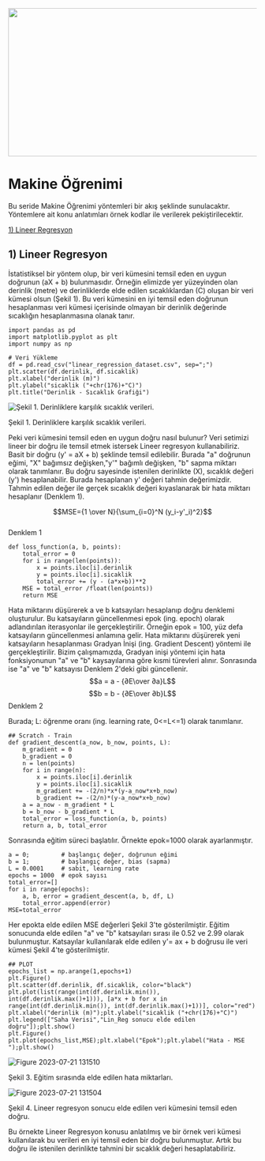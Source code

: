<img src="https://github.com/orhanapaydin/Machine-Learning/assets/95540971/37e348fd-1c92-4504-a6e3-48edee8f0808" width=1000 height=300>


# Makine Öğrenimi


Bu seride Makine Öğrenimi yöntemleri bir akış şeklinde sunulacaktır. Yöntemlere ait konu anlatımları örnek kodlar ile verilerek pekiştirilecektir.

[1) Lineer Regresyon](#1-lineer-regresyon)


## 1) Lineer Regresyon
İstatistiksel bir yöntem olup, bir veri kümesini temsil eden en uygun doğrunun (aX + b) bulunmasıdır. Örneğin elimizde yer yüzeyinden olan derinlik (metre) ve derinliklerde elde edilen sıcaklıklardan (C) oluşan bir veri kümesi olsun (Şekil 1). Bu veri kümesini en iyi temsil eden doğrunun hesaplanması veri kümesi içerisinde olmayan bir derinlik değerinde sıcaklığın hesaplanmasına olanak tanır. 

```
import pandas as pd
import matplotlib.pyplot as plt
import numpy as np

# Veri Yükleme
df = pd.read_csv("linear_regression_dataset.csv", sep=";")
plt.scatter(df.derinlik, df.sicaklik)
plt.xlabel("derinlik (m)")
plt.ylabel("sicaklik ("+chr(176)+"C)")
plt.title("Derinlik - Sıcaklık Grafiği")
```


![Şekil 1. Derinliklere karşılık sıcaklık verileri.](https://github.com/orhanapaydin/Machine-Learning/assets/95540971/699b751c-50b4-4e54-ad49-7c030b2a49a8)

Şekil 1. Derinliklere karşılık sıcaklık verileri.           
                
Peki veri kümesini temsil eden en uygun doğru nasıl bulunur? Veri setimizi lineer bir doğru ile temsil etmek istersek Lineer regresyon kullanabiliriz. Basit bir doğru (y' = aX + b) şeklinde temsil edilebilir. Burada "a" doğrunun eğimi, "X" bağımsız değişken,"y'" bağımlı değişken, "b" sapma miktarı olarak tanımlanır. Bu doğru sayesinde istenilen derinlikte (X), sıcaklık değeri (y') hesaplanabilir. Burada hesaplanan y' değeri tahmin değerimizdir. Tahmin edilen değer ile gerçek sıcaklık değeri kıyaslanarak bir hata miktarı hesaplanır (Denklem 1).

$$MSE={1 \over N}{\sum_{i=0}^N (y_i-y'_i)^2}$$                
Denklem 1

````
def loss_function(a, b, points):
    total_error = 0
    for i in range(len(points)):
        x = points.iloc[i].derinlik
        y = points.iloc[i].sicaklik
        total_error += (y - (a*x+b))**2
    MSE = total_error /float(len(points))
    return MSE
````

Hata miktarını düşürerek a ve b katsayıları hesaplanıp doğru denklemi oluşturulur. Bu katsayıların güncellenmesi epok (ing. epoch) olarak adlandırılan iterasyonlar ile gerçekleştirilir. Örneğin epok = 100, yüz defa katsayıların güncellenmesi anlamına gelir. Hata miktarını düşürerek yeni katsayıların hesaplanması Gradyan İnişi (ing. Gradient Descent) yöntemi ile gerçekleştirilir. Bizim çalışmamızda, Gradyan inişi yöntemi için hata fonksiyonunun "a" ve "b" kaysayılarına göre kısmi türevleri alınır. Sonrasında ise "a" ve "b" katsayısı Denklem 2'deki gibi güncellenir.
$$a = a - {∂E\over ∂a}L$$
$$b = b - {∂E\over ∂b}L$$
Denklem 2

Burada;
L: öğrenme oranı (ing. learning rate, 0<=L<=1)
olarak tanımlanır.

```
## Scratch - Train
def gradient_descent(a_now, b_now, points, L):
    m_gradient = 0
    b_gradient = 0
    n = len(points)    
    for i in range(n):
        x = points.iloc[i].derinlik
        y = points.iloc[i].sicaklik        
        m_gradient += -(2/n)*x*(y-a_now*x+b_now)
        b_gradient += -(2/n)*(y-a_now*x+b_now)
    a = a_now - m_gradient * L
    b = b_now - b_gradient * L
    total_error = loss_function(a, b, points)
    return a, b, total_error
```
Sonrasında eğitim süreci başlatılır. Örnekte epok=1000 olarak ayarlanmıştır.
```
a = 0;         # başlangıç değer, doğrunun eğimi
b = 1;         # başlangıç değer, bias (sapma)
L = 0.0001     # sabit, learning rate
epochs = 1000  # epok sayısı
total_error=[]
for i in range(epochs):    
    a, b, error = gradient_descent(a, b, df, L)
    total_error.append(error)  
MSE=total_error
```
Her epokta elde edilen MSE değerleri Şekil 3'te gösterilmiştir. Eğitim sonucunda elde edilen "a" ve "b" katsayıları sırası ile 0.52 ve 2.99 olarak bulunmuştur. Katsayılar kullanılarak elde edilen y'= ax + b doğrusu ile veri kümesi Şekil 4'te gösterilmiştir.
```
## PLOT
epochs_list = np.arange(1,epochs+1)
plt.Figure()
plt.scatter(df.derinlik, df.sicaklik, color="black")
plt.plot(list(range(int(df.derinlik.min()), int(df.derinlik.max()+1))), [a*x + b for x in range(int(df.derinlik.min()), int(df.derinlik.max()+1))], color="red")
plt.xlabel("derinlik (m)");plt.ylabel("sicaklik ("+chr(176)+"C)")
plt.legend(["Saha Verisi","Lin_Reg sonucu elde edilen doğru"]);plt.show()
plt.Figure()
plt.plot(epochs_list,MSE);plt.xlabel("Epok");plt.ylabel("Hata - MSE ");plt.show()
```

![Figure 2023-07-21 131510](https://github.com/orhanapaydin/Machine-Learning/assets/95540971/4ff97180-ec68-4987-afcf-f89b4444cf88)

Şekil 3. Eğitim sırasında elde edilen hata miktarları.

![Figure 2023-07-21 131504](https://github.com/orhanapaydin/Machine-Learning/assets/95540971/8fe27846-ed97-4d3b-964a-0d4f2bbd5558)

Şekil 4. Lineer regresyon sonucu elde edilen veri kümesini temsil eden doğru.

Bu örnekte Lineer Regresyon konusu anlatılmış ve bir örnek veri kümesi kullanılarak bu verileri en iyi temsil eden bir doğru bulunmuştur. Artık bu doğru ile istenilen derinlikte tahmini bir sıcaklık değeri hesaplatabiliriz.

